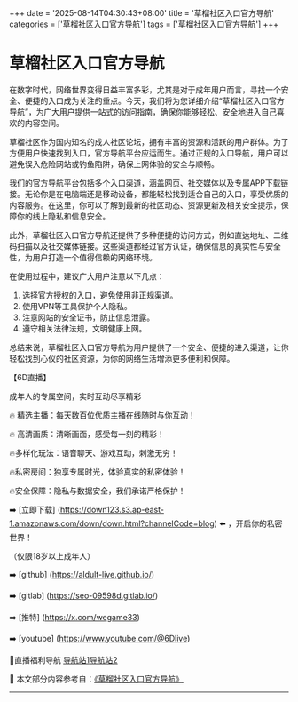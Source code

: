 +++
date = '2025-08-14T04:30:43+08:00'
title = '草榴社区入口官方导航'
categories = ['草榴社区入口官方导航']
tags = ['草榴社区入口官方导航']
+++

# 草榴社区入口官方导航

在数字时代，网络世界变得日益丰富多彩，尤其是对于成年用户而言，寻找一个安全、便捷的入口成为关注的重点。今天，我们将为您详细介绍“草榴社区入口官方导航”，为广大用户提供一站式的访问指南，确保你能够轻松、安全地进入自己喜欢的内容空间。

草榴社区作为国内知名的成人社区论坛，拥有丰富的资源和活跃的用户群体。为了方便用户快速找到入口，官方导航平台应运而生。通过正规的入口导航，用户可以避免误入危险网站或钓鱼陷阱，确保上网体验的安全与顺畅。

我们的官方导航平台包括多个入口渠道，涵盖网页、社交媒体以及专属APP下载链接。无论你是在电脑端还是移动设备，都能轻松找到适合自己的入口，享受优质的内容服务。在这里，你可以了解到最新的社区动态、资源更新及相关安全提示，保障你的线上隐私和信息安全。

此外，草榴社区入口官方导航还提供了多种便捷的访问方式，例如直达地址、二维码扫描以及社交媒体链接。这些渠道都经过官方认证，确保信息的真实性与安全性，为用户打造一个值得信赖的网络环境。

在使用过程中，建议广大用户注意以下几点：
1. 选择官方授权的入口，避免使用非正规渠道。
2. 使用VPN等工具保护个人隐私。
3. 注意网站的安全证书，防止信息泄露。
4. 遵守相关法律法规，文明健康上网。

总结来说，草榴社区入口官方导航为用户提供了一个安全、便捷的进入渠道，让你轻松找到心仪的社区资源，为你的网络生活增添更多便利和保障。

【6D直播】

 成年人的专属空间，实时互动尽享精彩

🔥 精选主播：每天数百位优质主播在线随时与你互动！

🔥 高清画质：清晰画面，感受每一刻的精彩！

🔥多样化玩法：语音聊天、游戏互动，刺激无穷！

🔥私密房间：独享专属时光，体验真实的私密体验！

🔥安全保障：隐私与数据安全，我们承诺严格保护！

➡️ [立即下载] (https://down123.s3.ap-east-1.amazonaws.com/down/down.html?channelCode=blog) ⬅️ ，开启你的私密世界！

 （仅限18岁以上成年人）

➡️ [github] (https://aldult-live.github.io/)

➡️ [gitlab] (https://seo-09598d.gitlab.io/)

➡️ [推特] (https://x.com/wegame33)

➡️ [youtube] (https://www.youtube.com/@6Dlive)

🔞直播福利导航   [导航站1](https://webstack-86085a.gitlab.io/)[导航站2](https://onlygit123-2.github.io/)


📘 本文部分内容参考自：[《草榴社区入口官方导航》](https://webstack-hugo-3.pages.dev/)

---

